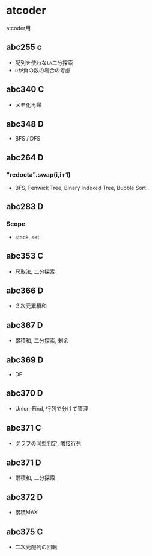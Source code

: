 # atcoder
atcoder用

## abc255 c
* 配列を使わない二分探索
* `D`が負の数の場合の考慮

## abc340 C
* メモ化再帰

## abc348 D
* BFS / DFS

## abc264 D 
### "redocta".swap(i,i+1)
* BFS, Fenwick Tree, Binary Indexed Tree, Bubble Sort

## abc283 D
### Scope
* stack, set

## abc353 C
* 尺取法, 二分探索

## abc366 D
* ３次元累積和

## abc367 D
* 累積和, 二分探索, 剰余

## abc369 D
* DP

## abc370 D
* Union-Find, 行列で分けて管理

## abc371 C
* グラフの同型判定, 隣接行列

## abc371 D
* 累積和, 二分探索

## abc372 D
* 累積MAX

## abc375 C
* 二次元配列の回転
